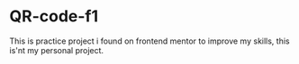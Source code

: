 # QR-code-f1

This is practice project i found on frontend mentor to improve my skills, this is'nt my personal project.
